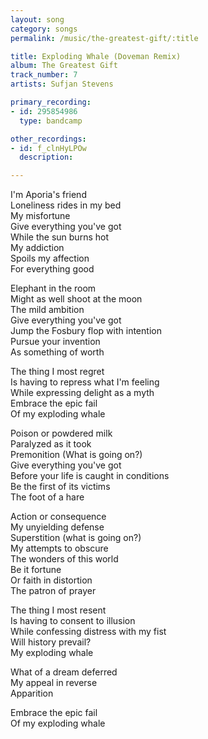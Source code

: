 ```yaml
---
layout: song
category: songs
permalink: /music/the-greatest-gift/:title

title: Exploding Whale (Doveman Remix)
album: The Greatest Gift
track_number: 7
artists: Sufjan Stevens

primary_recording:
- id: 295854986
  type: bandcamp

other_recordings:
- id: f_clnHyLPOw
  description:

---
```


I'm Aporia's friend <br>
Loneliness rides in my bed <br>
My misfortune <br>
Give everything you've got <br>
While the sun burns hot <br>
My addiction <br>
Spoils my affection <br>
For everything good

Elephant in the room <br>
Might as well shoot at the moon <br>
The mild ambition <br>
Give everything you've got <br>
Jump the Fosbury flop with intention <br>
Pursue your invention <br>
As something of worth

The thing I most regret <br>
Is having to repress what I'm feeling <br>
While expressing delight as a myth <br>
Embrace the epic fail <br>
Of my exploding whale

Poison or powdered milk <br>
Paralyzed as it took <br>
Premonition (What is going on?) <br>
Give everything you've got <br>
Before your life is caught in conditions <br>
Be the first of its victims <br>
The foot of a hare

Action or consequence <br>
My unyielding defense <br>
Superstition (what is going on?) <br>
My attempts to obscure <br>
The wonders of this world <br>
Be it fortune <br>
Or faith in distortion <br>
The patron of prayer

The thing I most resent <br>
Is having to consent to illusion <br>
While confessing distress with my fist <br>
Will history prevail? <br>
My exploding whale

What of a dream deferred <br>
My appeal in reverse <br>
Apparition

Embrace the epic fail <br>
Of my exploding whale